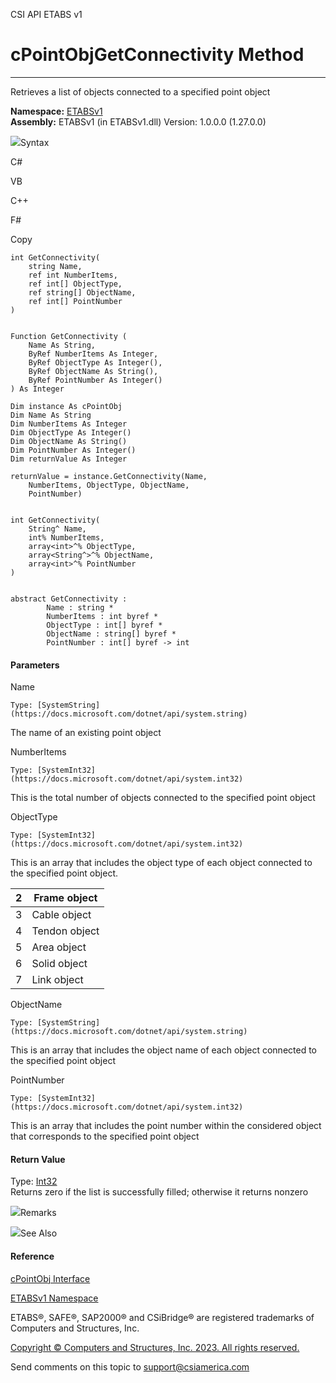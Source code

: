 ﻿

CSI API ETABS v1

# cPointObjGetConnectivity Method  
  
---  
  
Retrieves a list of objects connected to a specified point object

**Namespace:** [ETABSv1](2780f1b8-2033-5289-2298-1cdb2a7508d9.htm)  
**Assembly:** ETABSv1 (in ETABSv1.dll) Version: 1.0.0.0 (1.27.0.0)

![](../icons/SectionExpanded.png)Syntax

C#

VB

C++

F#

Copy

    
    
    int GetConnectivity(
    	string Name,
    	ref int NumberItems,
    	ref int[] ObjectType,
    	ref string[] ObjectName,
    	ref int[] PointNumber
    )
    
    
    Function GetConnectivity ( 
    	Name As String,
    	ByRef NumberItems As Integer,
    	ByRef ObjectType As Integer(),
    	ByRef ObjectName As String(),
    	ByRef PointNumber As Integer()
    ) As Integer
    
    Dim instance As cPointObj
    Dim Name As String
    Dim NumberItems As Integer
    Dim ObjectType As Integer()
    Dim ObjectName As String()
    Dim PointNumber As Integer()
    Dim returnValue As Integer
    
    returnValue = instance.GetConnectivity(Name, 
    	NumberItems, ObjectType, ObjectName, 
    	PointNumber)
    
    
    int GetConnectivity(
    	String^ Name, 
    	int% NumberItems, 
    	array<int>^% ObjectType, 
    	array<String^>^% ObjectName, 
    	array<int>^% PointNumber
    )
    
    
    abstract GetConnectivity : 
            Name : string * 
            NumberItems : int byref * 
            ObjectType : int[] byref * 
            ObjectName : string[] byref * 
            PointNumber : int[] byref -> int 
    

#### Parameters

Name

    Type: [SystemString](https://docs.microsoft.com/dotnet/api/system.string)  
The name of an existing point object

NumberItems

    Type: [SystemInt32](https://docs.microsoft.com/dotnet/api/system.int32)  
This is the total number of objects connected to the specified point object

ObjectType

    Type: [SystemInt32](https://docs.microsoft.com/dotnet/api/system.int32)  
This is an array that includes the object type of each object connected to the
specified point object.

2| Frame object  
---|---  
3| Cable object  
4| Tendon object  
5| Area object  
6| Solid object  
7| Link object  
  
ObjectName

    Type: [SystemString](https://docs.microsoft.com/dotnet/api/system.string)  
This is an array that includes the object name of each object connected to the
specified point object

PointNumber

    Type: [SystemInt32](https://docs.microsoft.com/dotnet/api/system.int32)  
This is an array that includes the point number within the considered object
that corresponds to the specified point object

#### Return Value

Type: [Int32](https://docs.microsoft.com/dotnet/api/system.int32)  
Returns zero if the list is successfully filled; otherwise it returns nonzero

![](../icons/SectionExpanded.png)Remarks

![](../icons/SectionExpanded.png)See Also

#### Reference

[cPointObj Interface](07661691-ffa8-f77b-7580-1973c7be1978.htm)

[ETABSv1 Namespace](2780f1b8-2033-5289-2298-1cdb2a7508d9.htm)

ETABS®, SAFE®, SAP2000® and CSiBridge® are registered trademarks of Computers
and Structures, Inc.  

[Copyright © Computers and Structures, Inc. 2023. All rights
reserved.](http://www.csiamerica.com)

Send comments on this topic to
[support@csiamerica.com](mailto:support%40csiamerica.com?Subject=CSI%20API%20ETABS%20v1)

